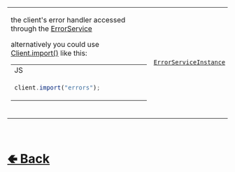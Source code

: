 <table>
<tr><td>

the client's error handler accessed through the [ErrorService](https://github.com/paishee/noscord.js/wiki/ErrorService) 

alternatively you could use [Client.import()](https://github.com/paishee/noscord.js/wiki/Client.import()) like this:
<table>

<tr><td> JS </td></tr>
<tr><td>

```js
client.import("errors");            
```


</tr></td>
</table>
<br>

</td><td> 

[`ErrorServiceInstance`](https://github.com/paishee/noscord.js/wiki/ErrorService)

</td><td>

- [src / Client / index.js](https://github.com/paishee/noscord.js/blob/main/src/Client/index.js)
- [src / Services / ErrorService](https://github.com/paishee/noscord.js/tree/main/src/Services/ErrorService)

</td></tr>

</table>

<br> <h1> [🢀 Back](https://github.com/paishee/noscord.js/wiki/Client-Elements) </h1>